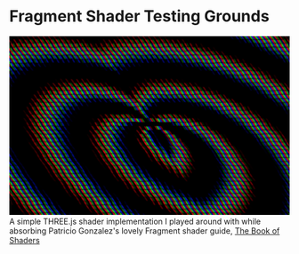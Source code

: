 # Fragment Shader Testing Grounds
![Shader Screenshot](images/shot-1.png)
A simple THREE.js shader implementation I played around with while absorbing Patricio Gonzalez's lovely Fragment shader guide, [The Book of Shaders](https://thebookofshaders.com/)